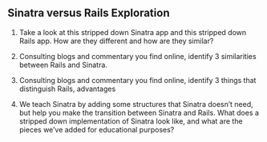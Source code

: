 ## Sinatra versus Rails Exploration

1. Take a look at this stripped down Sinatra app and this stripped down Rails app. How are they different and how are they similar?

2. Consulting blogs and commentary you find online, identify 3 similarities between Rails and Sinatra.

3. Consulting blogs and commentary you find online, identify 3 things that distinguish Rails, advantages

4. We teach Sinatra by adding some structures that Sinatra doesn’t need, but help you make the transition between Sinatra and Rails. What does a stripped down implementation of Sinatra look like, and what are the pieces we’ve added for educational purposes?
